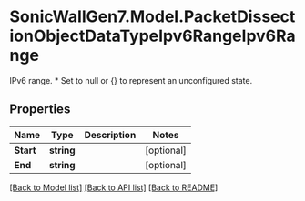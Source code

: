 # SonicWallGen7.Model.PacketDissectionObjectDataTypeIpv6RangeIpv6Range
IPv6 range. * Set to null or {} to represent  an unconfigured state.

## Properties

Name | Type | Description | Notes
------------ | ------------- | ------------- | -------------
**Start** | **string** |  | [optional] 
**End** | **string** |  | [optional] 

[[Back to Model list]](../README.md#documentation-for-models) [[Back to API list]](../README.md#documentation-for-api-endpoints) [[Back to README]](../README.md)

